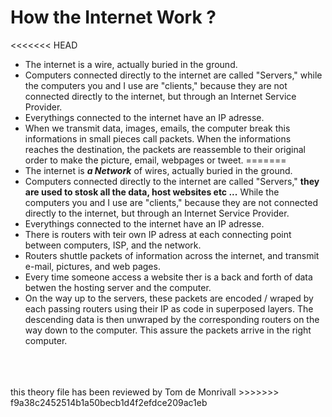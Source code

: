 # How the Internet Work ?

<<<<<<< HEAD
- The internet is a wire, actually buried in the ground.
- Computers connected directly to the internet are called "Servers," while the computers you and I use are "clients," because they are not connected directly to the internet, but through an Internet Service Provider.
- Everythings connected to the internet have an IP adresse. 
- When we transmit data, images, emails, the computer break this informations in small pieces call packets.
When the informations reaches the destination, the packets are reassemble to their original order to make the picture, email, webpages or tweet.
=======
- The internet is ***a Network*** of wires, actually buried in the ground.
- Computers connected directly to the internet are called "Servers," **they are used to stosk all the data, host websites etc ...** While the computers you and I use are "clients," because they are not connected directly to the internet, but through an Internet Service Provider.
- Everythings connected to the internet have an IP adresse.
- There is routers with teir own IP adress at each connecting point between computers, ISP, and the network.
- Routers shuttle packets of information across the internet, and transmit e-mail, pictures, and web pages.
- Every time someone access a website ther is a back and forth of data betwen the hosting server and the computer.
- On the way up to the servers, these packets are encoded / wraped by each passing routers using their IP as code in superposed layers. The descending data is then unwraped by the corresponding routers on the way down to the computer. This assure the packets arrive in the right computer.
<br>
<br>
<br>
this theory file has been reviewed by Tom de Monrivall
>>>>>>> f9a38c2452514b1a50becb1d4f2efdce209ac1eb
